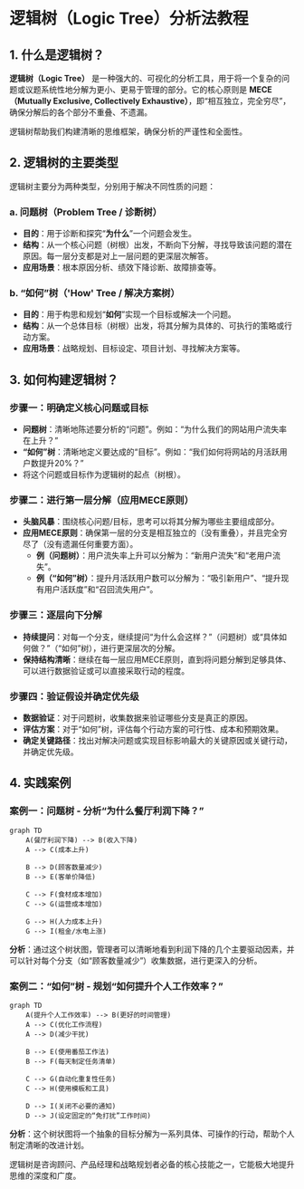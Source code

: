 # 逻辑树（Logic Tree）分析法教程

## 1. 什么是逻辑树？

**逻辑树（Logic Tree）** 是一种强大的、可视化的分析工具，用于将一个复杂的问题或议题系统性地分解为更小、更易于管理的部分。它的核心原则是 **MECE（Mutually Exclusive, Collectively Exhaustive）**，即“相互独立，完全穷尽”，确保分解后的各个部分不重叠、不遗漏。

逻辑树帮助我们构建清晰的思维框架，确保分析的严谨性和全面性。

## 2. 逻辑树的主要类型

逻辑树主要分为两种类型，分别用于解决不同性质的问题：

### a. 问题树（Problem Tree / 诊断树）

- **目的**：用于诊断和探究“**为什么**”一个问题会发生。
- **结构**：从一个核心问题（树根）出发，不断向下分解，寻找导致该问题的潜在原因。每一层分支都是对上一层问题的更深层次解答。
- **应用场景**：根本原因分析、绩效下降诊断、故障排查等。

### b. “如何”树（'How' Tree / 解决方案树）

- **目的**：用于构思和规划“**如何**”实现一个目标或解决一个问题。
- **结构**：从一个总体目标（树根）出发，将其分解为具体的、可执行的策略或行动方案。
- **应用场景**：战略规划、目标设定、项目计划、寻找解决方案等。

## 3. 如何构建逻辑树？

### 步骤一：明确定义核心问题或目标

- **问题树**：清晰地陈述要分析的“问题”。例如：“为什么我们的网站用户流失率在上升？”
- **“如何”树**：清晰地定义要达成的“目标”。例如：“我们如何将网站的月活跃用户数提升20%？”
- 将这个问题或目标作为逻辑树的起点（树根）。

### 步骤二：进行第一层分解（应用MECE原则）

- **头脑风暴**：围绕核心问题/目标，思考可以将其分解为哪些主要组成部分。
- **应用MECE原则**：确保第一层的分支是相互独立的（没有重叠），并且完全穷尽了（没有遗漏任何重要方面）。
  - **例（问题树）**：用户流失率上升可以分解为：“新用户流失”和“老用户流失”。
  - **例（“如何”树）**：提升月活跃用户数可以分解为：“吸引新用户”、“提升现有用户活跃度”和“召回流失用户”。

### 步骤三：逐层向下分解

- **持续提问**：对每一个分支，继续提问“为什么会这样？”（问题树）或“具体如何做？”（“如何”树），进行更深层次的分解。
- **保持结构清晰**：继续在每一层应用MECE原则，直到将问题分解到足够具体、可以进行数据验证或可以直接采取行动的程度。

### 步骤四：验证假设并确定优先级

- **数据验证**：对于问题树，收集数据来验证哪些分支是真正的原因。
- **评估方案**：对于“如何”树，评估每个行动方案的可行性、成本和预期效果。
- **确定关键路径**：找出对解决问题或实现目标影响最大的关键原因或关键行动，并确定优先级。

## 4. 实践案例

### 案例一：问题树 - 分析“为什么餐厅利润下降？”

```mermaid
graph TD
    A(餐厅利润下降) --> B(收入下降)
    A --> C(成本上升)

    B --> D(顾客数量减少)
    B --> E(客单价降低)

    C --> F(食材成本增加)
    C --> G(运营成本增加)

    G --> H(人力成本上升)
    G --> I(租金/水电上涨)
```

**分析**：通过这个树状图，管理者可以清晰地看到利润下降的几个主要驱动因素，并可以针对每个分支（如“顾客数量减少”）收集数据，进行更深入的分析。

### 案例二：“如何”树 - 规划“如何提升个人工作效率？”

```mermaid
graph TD
    A(提升个人工作效率) --> B(更好的时间管理)
    A --> C(优化工作流程)
    A --> D(减少干扰)

    B --> E(使用番茄工作法)
    B --> F(每天制定任务清单)

    C --> G(自动化重复性任务)
    C --> H(使用模板和工具)

    D --> I(关闭不必要的通知)
    D --> J(设定固定的“免打扰”工作时间)
```

**分析**：这个树状图将一个抽象的目标分解为一系列具体、可操作的行动，帮助个人制定清晰的改进计划。

逻辑树是咨询顾问、产品经理和战略规划者必备的核心技能之一，它能极大地提升思维的深度和广度。